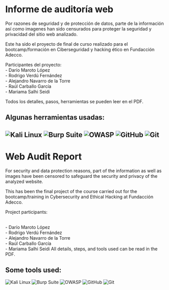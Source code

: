 # Informe de auditoría web
Por razones de seguridad y de protección de datos, parte de la información así como imagenes han sido censurados para proteger la seguridad y 
privacidad del sitio web analizado.

Este ha sido el proyecto de final de curso realizado para el bootcamp/formación en Ciberseguridad y hacking ético en Fundacción Adecco.

Participantes del proyecto:
<br>- Darío Maroto López
<br>- Rodrigo Verdú Fernández
<br>- Alejandro Navarro de la Torre
<br>- Raúl Carballo García
<br>- Mariama Salhi Seidi

Todos los detalles, pasos, herramientas se pueden leer en el PDF.<br>
## Algunas herramientas usadas:<br>
![Kali Linux](https://img.shields.io/badge/Kali%20Linux-green?style=flat&logo=kalilinux)
![Burp Suite](https://img.shields.io/badge/Burp%20Suite-orange?style=flat)
![OWASP](https://img.shields.io/badge/OWASP-grey?style=plastic&logo=owasp)
![GitHub](https://img.shields.io/badge/GitHub-black?style=plastic&logo=github)
![Git](https://img.shields.io/badge/Git-white?style=plastic&logo=git)
--
# Web Audit Report
For security and data protection reasons, part of the information as well as images have been censored to safeguard the security and privacy of the analyzed website.

This has been the final project of the course carried out for the bootcamp/training in Cybersecurity and Ethical Hacking at Fundacción Adecco.

Project participants:

<br>- Darío Maroto López
<br>- Rodrigo Verdú Fernández
<br>- Alejandro Navarro de la Torre
<br>- Raúl Carballo García
<br>- Mariama Salhi Seidi
All details, steps, and tools used can be read in the PDF.<br>

## Some tools used:<br>
![Kali Linux](https://img.shields.io/badge/Kali%20Linux-green?style=flat&logo=kalilinux)
![Burp Suite](https://img.shields.io/badge/Burp%20Suite-orange?style=flat)
![OWASP](https://img.shields.io/badge/OWASP-grey?style=plastic&logo=owasp)
![GitHub](https://img.shields.io/badge/GitHub-black?style=plastic&logo=github)
![Git](https://img.shields.io/badge/Git-white?style=plastic&logo=git)
